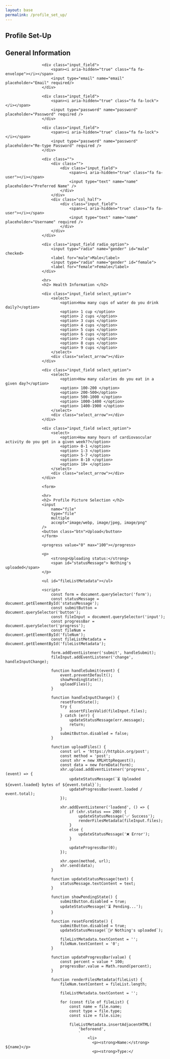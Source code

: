 ```yaml
---
layout: base
permalink: /profile_set_up/
---
```


<html lang="en">
<head>
    <meta charset="UTF-8">
    <meta name="viewport" content="width=device-width, initial-scale=1.0">
    <meta name="description" content="Your website description here">
    <meta name="keywords" content="your, keywords, here">
</head>

<body>

<div class="form_wrapper">
    <div class="form_container">
        <div class="title_container">
            <h2> Profile Set-Up </h2>
        </div>
        <div class="row clearfix">
            <div class="">
                <form class="purple-form">
                    <h2> General Information </h2>

                    <div class="input_field">
                        <span><i aria-hidden="true" class="fa fa-envelope"></i></span>
                        <input type="email" name="email" placeholder="Email" required/>
                    </div>

                    <div class="input_field">
                        <span><i aria-hidden="true" class="fa fa-lock"></i></span>
                        <input type="password" name="password" placeholder="Password" required />
                    </div>

                    <div class="input_field">
                        <span><i aria-hidden="true" class="fa fa-lock"></i></span>
                        <input type="password" name="password" placeholder="Re-type Password" required />
                    </div>

                    <div class="">
                        <div class="">
                            <div class="input_field">
                                <span><i aria-hidden="true" class="fa fa-user"></i></span>
                                <input type="text" name="name" placeholder="Preferred Name" />
                            </div>
                        </div>
                        <div class="col_half">
                            <div class="input_field">
                                <span><i aria-hidden="true" class="fa fa-user"></i></span>
                                <input type="text" name="name" placeholder="Username" required />
                            </div>
                        </div>
                    </div>

                    <div class="input_field radio_option">
                        <input type="radio" name="gender" id="male" checked>
                        <label for="male">Male</label>
                        <input type="radio" name="gender" id="female">
                        <label for="female">Female</label>
                    </div>

                    <hr>
                    <h2> Health Information </h2>

                    <div class="input_field select_option">
                        <select>
                            <option>How many cups of water do you drink daily?</option>
                            <option> 1 cup </option>
                            <option> 2 cups </option>
                            <option> 3 cups </option>
                            <option> 4 cups </option>
                            <option> 5 cups </option>
                            <option> 6 cups </option>
                            <option> 7 cups </option>
                            <option> 8 cups </option>
                            <option> 9 cups </option>
                        </select>
                        <div class="select_arrow"></div>
                    </div>

                    <div class="input_field select_option">
                        <select>
                            <option>How many calories do you eat in a given day?</option>
                            <option> 100-200 </option>
                            <option> 200-500</option>
                            <option> 500-1000 </option>
                            <option> 1000-1400 </option>
                            <option> 1400-1900 </option>
                        </select>
                        <div class="select_arrow"></div>
                    </div>

                    <div class="input_field select_option">
                        <select>
                            <option>How many hours of cardiovascular activity do you get in a given week??</option>
                            <option> 0-1 </option>
                            <option> 1-3 </option>
                            <option> 5-7 </option>
                            <option> 8-10 </option>
                            <option> 10+ </option>
                        </select>
                        <div class="select_arrow"></div>
                    </div>

                    <form>

                    <hr>
                    <h2> Profile Picture Selection </h2>
                    <input
                        name="file"
                        type="file"
                        multiple
                        accept="image/webp, image/jpeg, image/png"
                    />
                    <button class="btn">Upload</button>
                    </form>

                    <progress value="0" max="100"></progress>

                    <p>
                        <strong>Uploading status:</strong>
                        <span id="statusMessage"> Nothing's uploaded</span>
                    </p>

                    <ul id="fileListMetadata"></ul>

                    <script>
                        const form = document.querySelector('form');
                        const statusMessage = document.getElementById('statusMessage');
                        const submitButton = document.querySelector('button');
                        const fileInput = document.querySelector('input');
                        const progressBar = document.querySelector('progress');
                        const fileNum = document.getElementById('fileNum');
                        const fileListMetadata = document.getElementById('fileListMetadata');

                        form.addEventListener('submit', handleSubmit);
                        fileInput.addEventListener('change', handleInputChange);

                        function handleSubmit(event) {
                            event.preventDefault();
                            showPendingState();
                            uploadFiles();
                        }

                        function handleInputChange() {
                            resetFormState();
                            try {
                                assertFilesValid(fileInput.files);
                            } catch (err) {
                                updateStatusMessage(err.message);
                                return;
                            }
                            submitButton.disabled = false;
                        }

                        function uploadFiles() {
                            const url = 'https://httpbin.org/post';
                            const method = 'post';
                            const xhr = new XMLHttpRequest();
                            const data = new FormData(form);
                            xhr.upload.addEventListener('progress', (event) => {
                                updateStatusMessage(`⏳ Uploaded ${event.loaded} bytes of ${event.total}`);
                                updateProgressBar(event.loaded / event.total);
                            });

                            xhr.addEventListener('loadend', () => {
                                if (xhr.status === 200) {
                                    updateStatusMessage('✅ Success');
                                    renderFilesMetadata(fileInput.files);
                                }
                                else {
                                    updateStatusMessage('❌ Error');
                                }

                                updateProgressBar(0);
                            });

                            xhr.open(method, url);
                            xhr.send(data);
                        }

                        function updateStatusMessage(text) {
                            statusMessage.textContent = text;
                        }

                        function showPendingState() {
                            submitButton.disabled = true;
                            updateStatusMessage('⏳ Pending...');
                        }

                        function resetFormState() {
                            submitButton.disabled = true;
                            updateStatusMessage(`🤷‍♂ Nothing's uploaded`);

                            fileListMetadata.textContent = '';
                            fileNum.textContent = '0';
                        }

                        function updateProgressBar(value) {
                            const percent = value * 100;
                            progressBar.value = Math.round(percent);
                        }

                        function renderFilesMetadata(fileList) {
                            fileNum.textContent = fileList.length;

                            fileListMetadata.textContent = '';

                            for (const file of fileList) {
                                const name = file.name;
                                const type = file.type;
                                const size = file.size;

                                fileListMetadata.insertAdjacentHTML(
                                    'beforeend',
                                    `
                                        <li>
                                          <p><strong>Name:</strong> ${name}</p>
                                          <p><strong>Type:</
